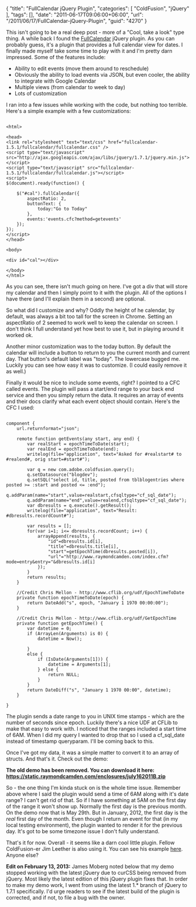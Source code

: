 {
	"title": "FullCalendar jQuery Plugin",
	"categories": [
		"ColdFusion",
		"jQuery"
	],
	"tags": [],
	"date": "2011-06-17T09:06:00+06:00",
	"url": "/2011/06/17/FullCalendar-jQuery-Plugin",
	"guid": "4270"
}

This isn't going to be a real deep post - more of a "Cool, take a look" type thing. A while back I found the <a href="http://arshaw.com/fullcalendar/">FullCalendar</a> jQuery plugin. As you can probably guess, it's a plugin that provides a full calendar view for dates. I finally made myself take some time to play with it and I'm pretty darn impressed. Some of the features include:

<p/>
<!--more-->
<ul>
<li>Ability to edit events (move them around to reschedule)
<li>Obviously the ability to load events via JSON, but even cooler, the ability to integrate with Google Calendar
<li>Multiple views (from calendar to week to day)
<li>Lots of customization
</ul>

<p/>

I ran into a few issues while working with the code, but nothing too terrible. Here's a simple example with a few customizations:


<pre><code class="language-markup">
&lt;html&gt;

&lt;head&gt;
&lt;link rel="stylesheet" text="text/css" href="fullcalendar-1.5.1/fullcalendar/fullcalendar.css" /&gt;
&lt;script type="text/javascript" src="http://ajax.googleapis.com/ajax/libs/jquery/1.7.1/jquery.min.js"&gt;&lt;/script&gt;
&lt;script type="text/javascript" src="fullcalendar-1.5.1/fullcalendar/fullcalendar.js"&gt;&lt;/script&gt;
&lt;script&gt;
$(document).ready(function() {

	$("#cal").fullCalendar({
		aspectRatio: 2,
		buttonText: {
			today:"Go to Today"
		},
		events:'events.cfc?method=getevents'
	});
});
&lt;/script&gt;
&lt;/head&gt;

&lt;body&gt;

&lt;div id="cal"&gt;&lt;/div&gt;

&lt;/body&gt;
&lt;/html&gt;
</code></pre>

<p/>

As you can see, there isn't much going on here. I've got a div that will store my calendar and then I simply point to it with the plugin. All of the options I have there (and I'll explain them in a second) are optional. 

<p/>

So what did I customize and why? Oddly the height of he calendar, by default, was always a bit too tall for the screen in Chrome. Setting an aspectRatio of 2 seemed to work well to keep the calendar on screen. I don't think I full understand yet how best to use it, but in playing around it worked ok.

<p/>

Another minor customization was to the today button. By default the calendar will include a button to return to you the current month and current day. That button's default label was "today". The lowercase bugged me. Luckily you can see how easy it was to customize. (I could easily remove it as well.)

<p/>

Finally it would be nice to include some events, right? I pointed to a CFC called events. The plugin will pass a start/end range to your back end service and then you simply return the data. It requires an array of events and their docs clarify what each event object should contain. Here's the CFC I used:

<p/>

<pre><code class="language-javascript">
component {
	url.returnformat="json";
	
	remote function getEvents(any start, any end) {
		var realStart = epochTimeToDate(start);
		var realEnd = epochTimeToDate(end);
		writelog(file="application", text="Asked for #realstart# to #realend#, orig start=#start#");

		var q = new com.adobe.coldfusion.query();   		     
        q.setDatasource("blogdev");        
        q.setSQL("select id, title, posted from tblblogentries where posted &gt;= :start and posted &lt;= :end");        
        q.addParam(name="start",value=realstart,cfsqltype="cf_sql_date");        
        q.addParam(name="end",value=realend,cfsqltype="cf_sql_date");        
        var dbresults = q.execute().getResult();
        writelog(file="application", text="Result: #dbresults.recordCount#");

        var results = [];
        for(var i=1; i&lt;= dbresults.recordCount; i++) {
        	arrayAppend(results, {
        		"id"=dbresults.id[i],
				"title"=dbresults.title[i],
				"start"=getEpochTime(dbresults.posted[i]),
				"url"="http://www.raymondcamden.com/index.cfm?mode=entry&entry="&dbresults.id[i]
        	});	
        }
        return results;
	}
	
	//Credit Chris Mellon - http://www.cflib.org/udf/EpochTimeToDate
	private function epochTimeToDate(epoch) {
    	return DateAdd("s", epoch, "January 1 1970 00:00:00");
	}

	//Credit Chris Mellon - http://www.cflib.org/udf/GetEpochTime	
	private function getEpochTime() {
	    var datetime = 0;
	    if (ArrayLen(Arguments) is 0) {
	        datetime = Now();
	
	    }
	    else {
	        if (IsDate(Arguments[1])) {
	            datetime = Arguments[1];
	        } else {
	            return NULL;
	        }
	    }
	    return DateDiff("s", "January 1 1970 00:00", datetime);    
	}

}
</code></pre>

<p/>

The plugin sends a date range to you in UNIX time stamps - which are the number of seconds since epoch. Luckily there's a nice UDF at CFLib to make that easy to work with. I noticed that the ranges included a start time of 6AM. When I did my query I wanted to drop that so I used  a cf_sql_date instead of timestamp queryparam. I'll be coming back to this.

<p/>

Once I've got my data, it was a simple matter to convert it to an array of structs. And that's it. Check out the demo:

<p/>

<strong>The old demo has been removed. You can download it here: https://static.raymondcamden.com/enclosures/july162011B.zip</strong>

<p/>

So - the one thing I'm kinda stuck on is the whole time issue. Remember above where I said the plugin would send a time of 6AM along with it's date range? I can't get rid of that. So if I have something at 5AM on the first day of the range it won't show up. Normally the first day is the previous month. On the demo now that is May 29th. But in January, 2012, the first day is the <i>real</i> first day of the month. Even though I return an event for that (in my local testing environment), the plugin wanted to render it for the previous day. It's got to be some timezone issue I don't fully understand. 

<p/>

That's it for now. Overall - it seems like a darn cool little plugin. Fellow ColdFusion-er Jim Leether is also using it. You can see his example <a href="http://www.salisburymarylandkennelclub.org/calendar.cfm">here</a>. Anyone else?

<b>Edit on February 13, 2013:</b> James Moberg noted below that my demo stopped working with the latest jQuery due to curCSS being removed from jQuery. Most likely the latest edition of this jQuery plugin fixes that. In order to make my demo work, I went from using the latest 1.* branch of jQuery to 1.7.1 specifically. I'd urge readers to see if the latest build of the plugin is corrected, and if not, to file a bug with the owner.